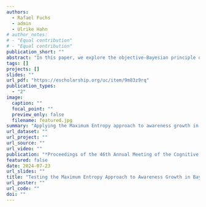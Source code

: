 ```yaml
---
authors:
  - Rafael Fuchs
  - admin
  - Ulrike Hahn
# author_notes:
# - "Equal contribution"
# - "Equal contribution"
publication_short: ""
abstract: "In this paper, we explore the objective-Bayesian principle of minimum information and Maximum Entropy as a solution to the problem of awareness growth: how should rational agents adjust their beliefs upon becoming aware of new possibilities? We introduce the Maximum Entropy principle as a theoretical solution to the problem of awareness growth and present the results of two experiments conducted to compare human reasoners' responses with the theoretical prescriptions of the Maximum Entropy approach. We discover that, although the MaxEnt method may appear computationally demanding, participants' responses are largely consistent with the theoretical prescription."
tags: []
projects: []
slides: ""
url_pdf: "https://escholarship.org/uc/item/9m83z9rq"
publication_types:
  - "2"
image:
  caption: ""
  focal_point: ""
  preview_only: false
  filename: featured.jpg
summary: "Applying the Maximum Entropy approach to awareness growth in the Bayesian framework, i.e. learning new events that we previously did not consider in our models are possible."
url_dataset: ""
url_project: ""
url_source: ""
url_video: ""
publication: "*Proceedings of the 46th Annual Meeting of the Cognitive Science Society*"
featured: false
date: 2024-07-23
url_slides: ""
title: "Testing the Maximum Entropy Approach to Awareness Growth in BayesianEpistemology and Decision Theory"
url_poster: ""
url_code: ""
doi: ""
---
```


